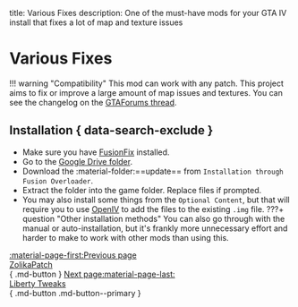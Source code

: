 title: Various Fixes
description: One of the must-have mods for your GTA IV install that fixes a lot of map and texture issues

# Various Fixes
!!! warning "Compatibility"
    This mod can work with any patch.
This project aims to fix or improve a large amount of map issues and textures. You can see the changelog on the [GTAForums thread](https://gtaforums.com/topic/975211-various-fixes/).

## Installation { data-search-exclude }
* Make sure you have [FusionFix](fusionfix.md) installed.
* Go to the [Google Drive folder](https://drive.google.com/drive/folders/1nLq3uiw1XFW5lrIwdSLuk2ZhpEWzdLw0).
* Download the :material-folder:==update== from `Installation through Fusion Overloader`.
* Extract the folder into the game folder. Replace files if prompted.
* You may also install some things from the `Optional Content`, but that will require you to use [OpenIV](../extras/openiv.md) to add the files to the existing `.img` file.
???+ question "Other installation methods"
    You can also go through with the manual or auto-installation, but it's frankly more unnecessary effort and harder to make to work with other mods than using this.

[:material-page-first:Previous page <br>ZolikaPatch</br>](zolikapatch.md){ .md-button } [Next page:material-page-last: <br>Liberty Tweaks</br>](libertytweaks.md){ .md-button .md-button--primary }